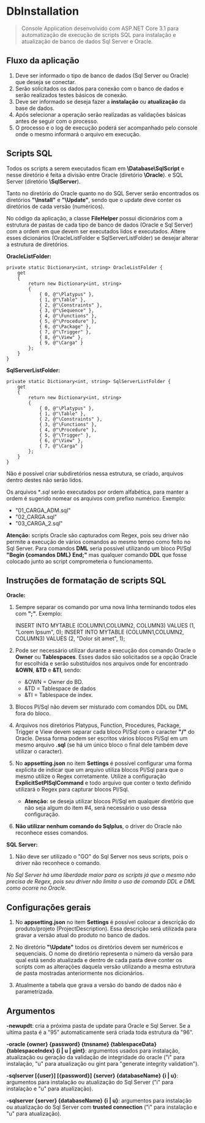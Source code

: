 
# DbInstallation

> Console Application desenvolvido com ASP.NET Core 3.1 para
> automatização de execução de scripts SQL para instalação e atualização
> de  banco de dados Sql Server e Oracle.

## Fluxo da aplicação

 1. Deve ser informado o tipo de banco de dados (Sql Server ou Oracle)
    que deseja se conectar.
 2. Serão solicitados os dados para conexão com o banco de dados e serão realizados testes básicos de conexão.
 3. Deve ser informado se deseja fazer a **instalação** ou **atualização** da base de dados.
 4. Após selecionar a operação serão realizadas as validações básicas antes de seguir com o processo.
 5. O processo e o log de execução poderá ser acompanhado pelo console onde o mesmo informará o arquivo em execução.

## Scripts SQL
Todos os scripts a serem executados ficam em **\Database\SqlScript** e nesse diretório é feita a divisão entre Oracle (diretório **\Oracle**). e SQL Server (diretório **\SqlServer**).

Tanto no diretório do Oracle quanto no do SQL Server serão encontrados os diretórios **"\Install"** e **"\Update"**, sendo que o update deve conter os diretórios de cada versão (numéricos).

No código da aplicação, a classe **FileHelper** possui dicionários com a estrutura de pastas de cada tipo de banco de dados (Oracle e Sql Server) com a ordem em que devem ser executados lidos e executados. Altere esses dicionários (OracleListFolder e SqlServerListFolder) se desejar alterar a estrutura de diretórios.

**OracleListFolder:** 

    private static Dictionary<int, string> OracleListFolder { 
    	get 
    	{
    		return new Dictionary<int, string>
    		{
    			{ 0, @"\Platypus" },
    			{ 1, @"\Table" },
    			{ 2, @"\Constraints" },
    			{ 3, @"\Sequence" },
    			{ 4, @"\Functions" },
    			{ 5, @"\Procedure" },
    			{ 6, @"\Package" },
    			{ 7, @"\Trigger" },
    			{ 8, @"\View" },
    			{ 9, @"\Carga" }
    		};
    	} 
    }

**SqlServerListFolder:** 

    private static Dictionary<int, string> SqlServerListFolder { 
    	get 
    	{
    		return new Dictionary<int, string>
    		{
    			{ 0, @"\Platypus" },
    			{ 1, @"\Table" },
    			{ 2, @"\Constraints" },
    			{ 3, @"\Functions" },
    			{ 4, @"\Procedure" },
    			{ 5, @"\Trigger" },
    			{ 6, @"\View" },
    			{ 7, @"\Carga" }
    		};
    	} 
    }

Não é possível criar subdiretórios nessa estrutura, se criado, arquivos dentro destes não serão lidos.

Os arquivos **.sql* serão executados por ordem alfabética, para manter a ordem é sugerido nomear os arquivos com prefixo numérico. Exemplo: 

 - "01_CARGA_ADM.sql" 
 - "02_CARGA.sql" 
 - "03_CARGA_2.sql"

**Atenção:** scripts Oracle são capturados com Regex, pois seu driver não permite a execução de vários comandos ao mesmo tempo como feito no Sql Server. Para comandos **DML** seria possível utilizando um bloco Pl/Sql **"Begin {comandos DML} End;"** mas qualquer comando **DDL** que fosse colocado junto ao script comprometeria o funcionamento.

## Instruções de formatação de scripts SQL

**Oracle:**

 1. Sempre separar os comando por uma nova linha terminando todos eles
    com **";"**. Exemplo:

    INSERT INTO MYTABLE (COLUMN1,COLUMN2, COLUMN3) VALUES (1, "Lorem Ipsum", 0);
    INSERT INTO MYTABLE (COLUMN1,COLUMN2, COLUMN3) VALUES (2, "Dolor sit amet", 1);

 2. Pode ser necessário utilizar durante a execução dos comando Oracle o
    **Owner** ou **Tablespaces**. Esses dados são solicitados se a opção Oracle for escolhida e serão substituídos nos arquivos onde for encontrado **&OWN**,
    **&TD** e **&TI**, sendo:

	 - &OWN = Owner do BD.
	 - &TD = Tablespace de dados
	 - &TI = Tablespace  de index.

 3. Blocos Pl/Sql não devem ser misturado com comandos DDL ou DML fora
    do bloco.
 4. Arquivos nos diretórios Platypus, Function, Procedures, Package, Trigger e View devem separar cada bloco Pl/Sql com o caracter **"/"** do Oracle. Dessa forma podem ser escritos vários blocos Pl/Sql em um mesmo arquivo **.sql** (se há um único bloco o final dele também deve utilizar o caracter).
 5. No **appsetting.json** no item **Settings** é possível configurar uma forma explicita de indicar que um arquivo utiliza blocos Pl/Sql para que o mesmo utilize o Regex corretamente. Utilize a configuração **ExplicitSetPlSqlCommand** e todo arquivo que conter o texto definido utilizará o Regex para capturar blocos Pl/Sql.
	 - **Atenção:** se deseja utilizar blocos Pl/Sql em qualquer diretório que não seja algum do item #4, será necessário o uso dessa configuração.
 6. **Não utilizar nenhum comando do Sqlplus**, o driver do Oracle não reconhece esses comandos.

**SQL Server:**

 1. Não deve ser utilizado o "GO" do Sql Server nos seus scripts, pois  o driver não reconhece o comando.

*No Sql Server há uma liberdade maior para os scripts já que o mesmo não precisa de  Regex, pois seu driver não limita o uso de comando DDL e DML como ocorre no Oracle.*

## Configurações gerais

1. No **appsetting.json** no item **Settings** é possível colocar a descrição do produto/projeto (ProjectDescription). Essa descrição será utilizada para gravar a versão atual do produto no banco de dados.

2. No diretório **"\Update"** todos os diretórios devem ser numéricos e sequenciais. O nome do  diretório representa o número da versão para qual está sendo atualizada e dentro de cada pasta deve conter os scripts com as alterações daquela versão utilizando a mesma estrutura de pasta mostradas anteriormente nos dicionários.

3. Atualmente a tabela que grava a versão do bando de dados não é parametrizada.

## Argumentos

**-newupdt**: cria a próxima pasta de update para Oracle e Sql Server. Se a ultima pasta  é a "95" automaticamente será criada toda estrutura da "96".

**-oracle {owner} {password} {tnsname} {tablespaceData} {tablespaceIndex} {i | u | gint}**: argumentos usados para instalação, atualização ou geração da validação de integridade do oracle ("i" para instalação, "u" para atualização ou gint para "generate integrity validation").

**-sqlserver [{user}] [{password}] {server} {databaseName} {i | u}**: argumentos para instalação ou atualização do Sql Server ("i" para instalação e "u" para atualização).

**-sqlserver {server} {databaseName} {i | u}**: argumentos para instalação ou atualização do Sql Server com **trusted connection** ("i" para instalação e "u" para atualização).